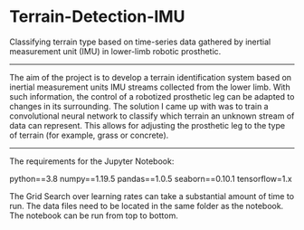 # Terrain-Detection-IMU
Classifying terrain type based on time-series data gathered by inertial measurement unit (IMU) in lower-limb robotic prosthetic.

__________________________________________________

The aim of the project is to develop a terrain identification system based on inertial measurement units IMU streams collected from the lower limb. With such information, the control of a robotized prosthetic leg can be adapted to changes in its surrounding.
The solution I came up with was to train a convolutional neural network to classify which terrain an unknown stream of data can represent. This allows for adjusting the prosthetic leg to the type of terrain (for example, grass or concrete).

__________________________________________________

The requirements for the Jupyter Notebook:

python==3.8
numpy==1.19.5
pandas==1.0.5
seaborn==0.10.1
tensorflow=1.x

The Grid Search over learning rates can take a substantial amount of time to run. The data files need to be located in the same folder as the notebook. The notebook can be run from top to bottom.
